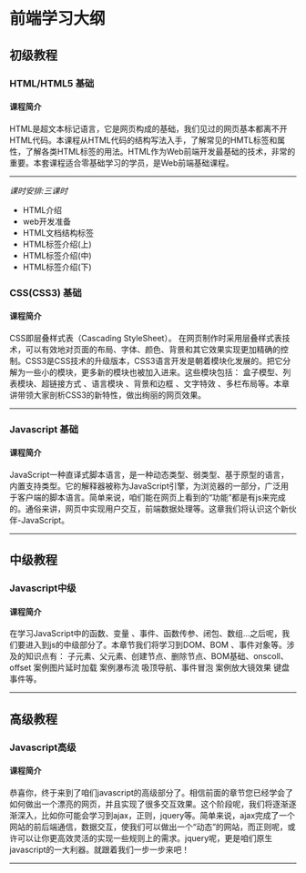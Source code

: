 # 前端学习大纲
## 初级教程

### HTML/HTML5 基础
#### 课程简介
  HTML是超文本标记语言，它是网页构成的基础，我们见过的网页基本都离不开HTML代码。本课程从HTML代码的结构写法入手，了解常见的HMTL标签和属性，了解各类HTML标签的用法。HTML作为Web前端开发最基础的技术，非常的重要。本套课程适合零基础学习的学员，是Web前端基础课程。
***
*课时安排:三课时*

* HTML介绍
* web开发准备
* HTML文档结构标签
* HTML标签介绍(上)
* HTML标签介绍(中)
* HTML标签介绍(下)

### CSS(CSS3) 基础
#### 课程简介
  CSS即层叠样式表（Cascading StyleSheet）。 在网页制作时采用层叠样式表技术，可以有效地对页面的布局、字体、颜色、背景和其它效果实现更加精确的控制。CSS3是CSS技术的升级版本，CSS3语言开发是朝着模块化发展的。把它分解为一些小的模块，更多新的模块也被加入进来。这些模块包括： 盒子模型、列表模块、超链接方式 、语言模块 、背景和边框 、文字特效 、多栏布局等。本章讲带领大家剖析CSS3的新特性，做出绚丽的网页效果。
***

### Javascript 基础
#### 课程简介
  JavaScript一种直译式脚本语言，是一种动态类型、弱类型、基于原型的语言，内置支持类型。它的解释器被称为JavaScript引擎，为浏览器的一部分，广泛用于客户端的脚本语言。简单来说，咱们能在网页上看到的“功能”都是有js来完成的。通俗来讲，网页中实现用户交互，前端数据处理等。这章我们将认识这个新伙伴-JavaScript。
***

## 中级教程
### Javascript中级
#### 课程简介
  在学习JavaScript中的函数、变量 、事件、函数传参、闭包、数组...之后呢，我们要进入到js的中级部分了。本章节我们将学习到DOM、BOM 、事件对象等。涉及的知识点有： 子元素、父元素、创建节点、删除节点、BOM基础、onscoll、offset 案例图片延时加载 案例瀑布流 吸顶导航、事件冒泡 案例放大镜效果 键盘事件等。
***



## 高级教程
### Javascript高级
#### 课程简介
  恭喜你，终于来到了咱们javascript的高级部分了。相信前面的章节您已经学会了如何做出一个漂亮的网页，并且实现了很多交互效果。这个阶段呢，我们将逐渐逐渐深入，比如你可能会学习到ajax，正则，jquery等。简单来说，ajax完成了一个网站的前后端通信，数据交互，使我们可以做出一个“动态”的网站，而正则呢，或许可以让你更高效灵活的实现一些规则上的需求。jquery呢，更是咱们原生javascript的一大利器。就跟着我们一步一步来吧！
***
